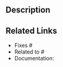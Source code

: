 <!--
# Pull Request Title Format
1. gh-xxx [type]: Summary
2. [type]: Summary

Types: feat, fix, docs, refactor, test, style, perf, build, ci, chore

📋 Detailed rules: https://frost-leo.github.io/Leviftas/assets/images/github/pull-request/title-rules.svg
-->

## Description
<!-- Please provide a clear and concise description of what this PR does -->


## Related Links
<!-- Please link any related issues, discussions, or documentation -->

- Fixes #
- Related to #
- Documentation: